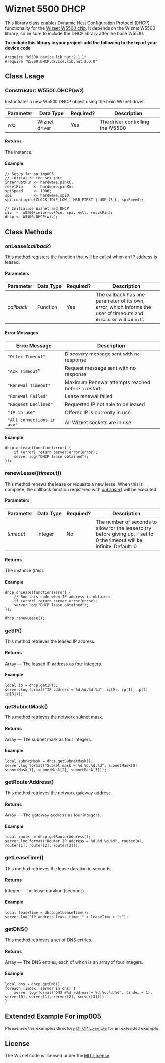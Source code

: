 # Wiznet 5500 DHCP #

This library class enables Dynamic Host Configuration Protocol (DHCP) functionality for the [Wiznet W5500 chip](http://wizwiki.net/wiki/lib/exe/fetch.php?media=products:w5500:w5500_ds_v106e_141230.pdf). It depends on the Wiznet W5500 library, so be sure to include the DHCP library after the base W5500.

**To include this library in your project, add the following to the top of your device code** 

```
#require "W5500.device.lib.nut:2.1.1"
#require "W5500.DHCP.device.lib.nut:2.0.0"
```

## Class Usage ##

### Constructor: W5500.DHCP(*wiz*) ###

Instantiates a new W5500.DHCP object using the main Wiznet driver.

| Parameter | Data&nbsp;Type | Required? | Description |
| --- | --- | --- | --- |
| *wiz* | Wiznet driver | Yes | The driver controlling the W5500 |

#### Returns ####

The instance.

#### Example ####

```squirrel
// Setup for an imp005
// Initialize the SPI port
interruptPin <- hardware.pinXC;
resetPin     <- hardware.pinXA;
spiSpeed     <- 1000;
spi          <- hardware.spi0;
spi.configure(CLOCK_IDLE_LOW | MSB_FIRST | USE_CS_L, spiSpeed);

// Initialise Wiznet and DHCP
wiz  <- W5500(interruptPin, spi, null, resetPin);
dhcp <- W5500.DHCP(wiz);
```

## Class Methods ##

### onLease(*callback*) ###

This method registers the function that will be called when an IP address is leased.

#### Parameters ####

| Parameter | Data&nbsp;Type | Required? | Description |
| --- | --- | --- | --- |
| *callback* | Function | Yes | The callback has one parameter of its own, *error*, which informs the user of timeouts and errors, or will be `null` |

#### Error Messages ####

| Error&nbsp;Message | Description |
| --- | --- |
| `"Offer Timeout"` | Discovery message sent with no response |
| `"Ack Timeout`" | Request message sent with no response |
| `"Renewal Timeout"` | Maximum Renewal attempts reached before a restart |
| `"Renewal Failed"` | Lease renewal failed |
| `"Request Declined"` | Requested IP not able to be leased |
| `"IP in use"` | Offered IP is currently in use |
| `"All connections in use"` | All Wiznet sockets are in use |

#### Example ####

```squirrel
dhcp.onLease(function(error) {
    if (error) return server.error(error);
    server.log("DHCP lease obtained");
});
```

### renewLease(*[timeout]*) ###

This method renews the lease or requests a new lease. When this is complete, the callback function registered with [*onLease()*](#onleasecallback) will be executed.

#### Parameters ####

| Parameter | Data&nbsp;Type | Required? | Description |
| --- | --- | --- | --- |
| *timeout* | Integer | No | The number of seconds to allow for the lease to try before giving up, if set to 0 the timeout will be infinite. Default: 0 |

#### Returns ####

The instance (*this*).

#### Example ####

```squirrel
dhcp.onLease(function(error) {
    // Run this code when IP address is obtained
    if (error) return server.error(error);
    server.log("DHCP lease obtained");
});

dhcp.renewLease();
```

### getIP() ###

This method retrieves the leased IP address.

#### Returns ####

Array &mdash; The leased IP address as four integers.

#### Example ####

```squirrel
local ip = dhcp.getIP();
server.log(format("IP address = %d.%d.%d.%d", ip[0], ip[1], ip[2], ip[3]));
```

### getSubnetMask() ###

This method retrieves the network subnet mask.

#### Returns ####

Array &mdash; The subnet mask as four integers.

#### Example ####

```squirrel
local subnetMask = dhcp.getSubnetMask();
server.log(format("Subnet mask = %d.%d.%d.%d", subnetMask[0], subnetMask[1], subnetMask[2], subnetMask[3]));
```

### getRouterAddress() ###

This method retrieves the network gateway address.

#### Returns ####

Array &mdash; The gateway address as four integers.

#### Example ####

```squirrel
local router = dhcp.getRouterAddress();
server.log(format("Router IP address = %d.%d.%d.%d", router[0], router[1], router[2], router[3]));
```

### getLeaseTime() ###

This method retrieves the lease duration in seconds.

#### Returns ####

Integer &mdash; the lease duration (seconds).

#### Example ####

```squirrel
local leaseTime = dhcp.getLeaseTime();
server.log("IP address lease time: " + leaseTime + "s");
```

### getDNS() ###

This method retrieves a set of DNS entries.

#### Returns ####

Array &mdash; The DNS entries, each of which is an array of four integers.

#### Example ####

```squirrel
local dns = dhcp.getDNS();
foreach (index, server in dns) {
    server.log(format("DNS #%d address = %d.%d.%d.%d", (index + 1), server[0], server[1], server[2], server[3]));
}
```

## Extended Example For imp005 ##

Please see the examples directory [DHCP Example](../examples#dhcp-example) for an extended example.

## License ##

The Wiznet code is licensed under the [MIT License](./LICENSE).
